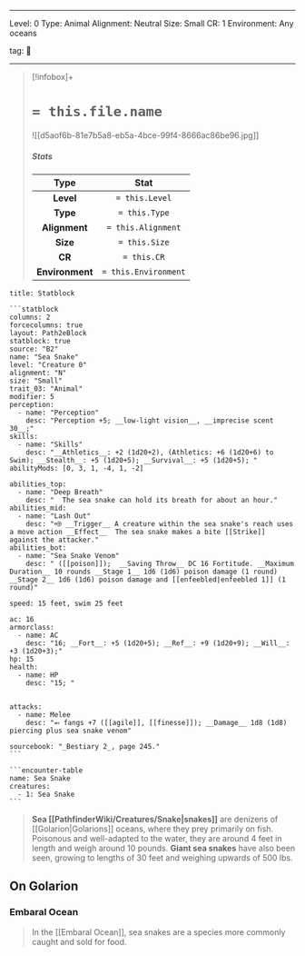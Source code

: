 
---


Level: 0
Type: Animal
Alignment: Neutral
Size: Small
CR: 1
Environment: Any oceans


tag: 👹

---

> [!infobox]+
> #  `= this.file.name`
> ![[d5aof6b-81e7b5a8-eb5a-4bce-99f4-8666ac86be96.jpg]]
> ##### Stats
> Type | Stat |
> :---:|:---:|
> **Level** | `= this.Level` |
> **Type** | `= this.Type` |
> **Alignment** | `= this.Alignment` |
> **Size** | `= this.Size` |
> **CR** | `= this.CR` |
> **Environment** | `= this.Environment` |




````ad-info
title: Statblock

```statblock
columns: 2
forcecolumns: true
layout: Path2eBlock
statblock: true
source: "B2"
name: "Sea Snake"
level: "Creature 0"
alignment: "N"
size: "Small"
trait_03: "Animal"
modifier: 5
perception:
  - name: "Perception"
    desc: "Perception +5; __low-light vision__, __imprecise scent 30__;"
skills:
  - name: "Skills"
    desc: "__Athletics__: +2 (1d20+2), (Athletics: +6 (1d20+6) to Swim); __Stealth__: +5 (1d20+5); __Survival__: +5 (1d20+5); "
abilityMods: [0, 3, 1, -4, 1, -2]

abilities_top:
  - name: "Deep Breath"
    desc: "  The sea snake can hold its breath for about an hour."
abilities_mid:
  - name: "Lash Out"
    desc: "⬲ __Trigger__ A creature within the sea snake's reach uses a move action __Effect__  The sea snake makes a bite [[Strike]] against the attacker."
abilities_bot:
  - name: "Sea Snake Venom"
    desc: " ([[poison]]);  __Saving Throw__ DC 16 Fortitude. __Maximum Duration__ 10 rounds __Stage 1__ 1d6 (1d6) poison damage (1 round) __Stage 2__ 1d6 (1d6) poison damage and [[enfeebled|enfeebled 1]] (1 round)"

speed: 15 feet, swim 25 feet

ac: 16
armorclass:
  - name: AC
    desc: "16; __Fort__: +5 (1d20+5); __Ref__: +9 (1d20+9); __Will__: +3 (1d20+3);"
hp: 15
health:
  - name: HP
    desc: "15; "


attacks:
  - name: Melee
    desc: "⬻ fangs +7 ([[agile]], [[finesse]]); __Damage__ 1d8 (1d8) piercing plus sea snake venom"

sourcebook: "_Bestiary 2_, page 245."
```

```encounter-table
name: Sea Snake
creatures:
  - 1: Sea Snake
```

````



> **Sea [[PathfinderWiki/Creatures/Snake|snakes]]** are denizens of [[Golarion|Golarions]] oceans, where they prey primarily on fish. Poisonous and well-adapted to the water, they are around 4 feet in length and weigh around 10 pounds. **Giant sea snakes** have also been seen, growing to lengths of 30 feet and weighing upwards of 500 lbs.



## On Golarion


### Embaral Ocean

> In the [[Embaral Ocean]], sea snakes are a species more commonly caught and sold for food.









